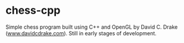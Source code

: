 chess-cpp
=========

Simple chess program built using C++ and OpenGL by David C. Drake
(www.davidcdrake.com). Still in early stages of development.
